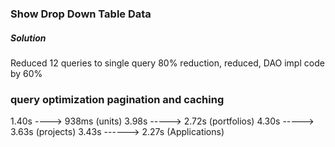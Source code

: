 ### Show Drop Down Table Data

##### Solution
Reduced 12 queries to single query 80% reduction, reduced, DAO impl code by 60%


### query optimization pagination and caching

1.40s ----> 938ms (units)
3.98s -----> 2.72s (portfolios)
4.30s -----> 3.63s (projects)
3.43s ------> 2.27s (Applications)


